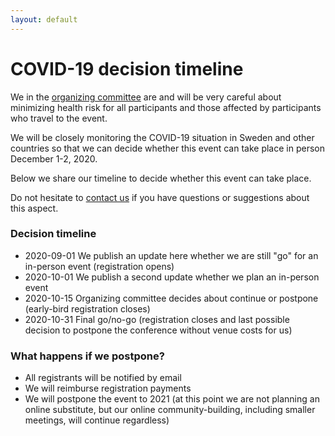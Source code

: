 ```yaml
---
layout: default
---
```


# COVID-19 decision timeline

We in the [organizing committee](/conference/committees/) are and will be very
careful about minimizing health risk for all participants and those affected by
participants who travel to the event.

We will be closely monitoring the COVID-19 situation in Sweden and other
countries so that we can decide whether this event can take place in person
December 1-2, 2020.

Below we share our timeline to decide whether this event can take place.

Do not hesitate to [contact us](mailto:nordic-rse-organizers@neic.no) if you
have questions or suggestions about this aspect.


### Decision timeline

- 2020-09-01 We publish an update here whether we are still "go" for an in-person event (registration opens)
- 2020-10-01 We publish a second update whether we plan an in-person event
- 2020-10-15 Organizing committee decides about continue or postpone (early-bird registration closes)
- 2020-10-31 Final go/no-go (registration closes and last possible decision to postpone the conference without venue costs for us)


### What happens if we postpone?

- All registrants will be notified by email
- We will reimburse registration payments
- We will postpone the event to 2021 (at this point we are not planning an online substitute, but our online community-building, including smaller meetings, will continue regardless)
